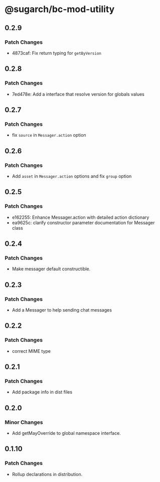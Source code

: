 # @sugarch/bc-mod-utility

## 0.2.9

### Patch Changes

-   4873caf: Fix return typing for `getByVersion`

## 0.2.8

### Patch Changes

-   7ed478e: Add a interface that resolve version for globals values

## 0.2.7

### Patch Changes

-   fix `source` in `Messager.action` option

## 0.2.6

### Patch Changes

-   Add `asset` in `Messager.action` options and fix `group` option

## 0.2.5

### Patch Changes

-   e162255: Enhance Messager.action with detailed action dictionary
-   ea9625c: clarify constructor parameter documentation for Messager class

## 0.2.4

### Patch Changes

-   Make messager default constructible.

## 0.2.3

### Patch Changes

-   Add a Messager to help sending chat messages

## 0.2.2

### Patch Changes

-   correct MIME type

## 0.2.1

### Patch Changes

-   Add package info in dist files

## 0.2.0

### Minor Changes

-   Add getMayOverride to global namespace interface.

## 0.1.10

### Patch Changes

-   Rollup declarations in distribution.
